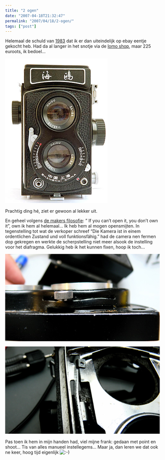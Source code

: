 ```yaml
---
title: "2 ogen"
date: "2007-04-18T21:32:47"
permalink: "2007/04/18/2-ogen/"
tags: ["post"]
---
```

Helemaal de schuld van [1983](http://www.1983.be/2007/03/het-rolleiflex-verhaal/ "http://www.1983.be/2007/03/het-rolleiflex-verhaal/") dat ik er dan uiteindelijk op ebay eentje gekocht heb. Had da al langer in het snotje via de [lomo shop](http://shop.lomography.com/shop/main.php?cat=Premium_Cameras&pro=sea "http://shop.lomography.com/shop/main.php?cat=Premium_Cameras&pro=sea"), maar 225 euroots, ik bedoel…

[![Seagull](/images/blog/2007/04/1.jpg)](http://www.erikfiss.com/foto/cams/seagull/index.html "http://www.erikfiss.com/foto/cams/seagull/index.html")

Prachtig ding hé, ziet er gewoon al lekker uit.

En geheel volgens [de makers filosofie](http://www.makezine.com/blog/archive/2006/11/owners_manifest.html "http://www.makezine.com/blog/archive/2006/11/owners_manifest.html"): ” If you can’t open it, you don’t own it”, own ik hem al helemaal… Ik heb hem al mogen opensmijten. In tegenstelling tot wat de verkoper schreef “Die Kamera ist in einem ordentlichen Zustand und voll funktionsfähig.” had de camera nen fermen dop gekregen en werkte de scherpstelling niet meer alsook de instelling voor het diafragma. Gelukkig heb ik het kunnen fixen, hoop ik toch…

![dop](/images/blog/2007/04/p1060737.jpg)

![dop 1](/images/blog/2007/04/p1060736.jpg)

Pas toen ik hem in mijn handen had, viel mijne frank: gedaan met point en shoot… Tis van alles manueel instellegems… Maar ja, dan leren we dat ook ne keer, hoog tijd eigenlijk ![:-)](http://www.donebysimon.be/blog/wp-includes/images/smilies/icon_smile.gif)
